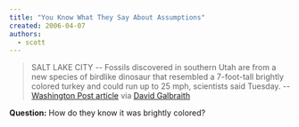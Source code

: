 ```yaml
---
title: "You Know What They Say About Assumptions"
created: 2006-04-07
authors: 
  - scott
---
```


> SALT LAKE CITY -- Fossils discovered in southern Utah are from a new species of birdlike dinosaur that resembled a 7-foot-tall brightly colored turkey and could run up to 25 mph, scientists said Tuesday. \-- [Washington Post article](http://www.washingtonpost.com/wp-dyn/content/article/2006/04/04/AR2006040401674.html) via [David Galbraith](http://www.davidgalbraith.org/archives/001056.html)

**Question:** How do they know it was brightly colored?
